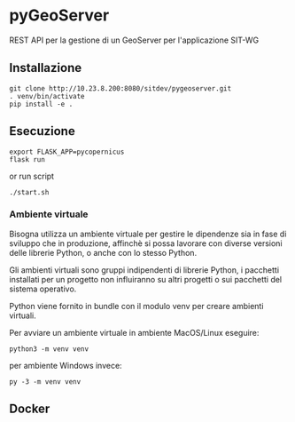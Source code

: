 
# pyGeoServer
REST API per la gestione di un GeoServer per l'applicazione SIT-WG

## Installazione

```
git clone http://10.23.8.200:8080/sitdev/pygeoserver.git
. venv/bin/activate
pip install -e .
```

## Esecuzione
```
export FLASK_APP=pycopernicus
flask run
```
or run script
```
./start.sh
```

### Ambiente virtuale
Bisogna utilizza un ambiente virtuale per gestire le dipendenze sia in fase di sviluppo che in produzione, affinchè si possa lavorare con diverse versioni delle librerie Python, o anche con lo stesso Python.

Gli ambienti virtuali sono gruppi indipendenti di librerie Python, i pacchetti installati per un progetto non influiranno su altri progetti o sui pacchetti del sistema operativo.

Python viene fornito in bundle con il modulo venv per creare ambienti virtuali.

Per avviare un ambiente virtuale in ambiente MacOS/Linux eseguire:
```
python3 -m venv venv
```

per ambiente Windows invece:
```
py -3 -m venv venv
```

## Docker


